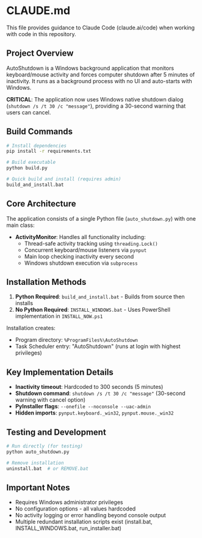 # CLAUDE.md

This file provides guidance to Claude Code (claude.ai/code) when working with code in this repository.

## Project Overview

AutoShutdown is a Windows background application that monitors keyboard/mouse activity and forces computer shutdown after 5 minutes of inactivity. It runs as a background process with no UI and auto-starts with Windows.

**CRITICAL**: The application now uses Windows native shutdown dialog (`shutdown /s /t 30 /c "message"`), providing a 30-second warning that users can cancel.

## Build Commands

```bash
# Install dependencies
pip install -r requirements.txt

# Build executable
python build.py

# Quick build and install (requires admin)
build_and_install.bat
```

## Core Architecture

The application consists of a single Python file (`auto_shutdown.py`) with one main class:

- **ActivityMonitor**: Handles all functionality including:
  - Thread-safe activity tracking using `threading.Lock()`
  - Concurrent keyboard/mouse listeners via `pynput`
  - Main loop checking inactivity every second
  - Windows shutdown execution via `subprocess`

## Installation Methods

1. **Python Required**: `build_and_install.bat` - Builds from source then installs
2. **No Python Required**: `INSTALL_WINDOWS.bat` - Uses PowerShell implementation in `INSTALL_NOW.ps1`

Installation creates:
- Program directory: `%ProgramFiles%\AutoShutdown`
- Task Scheduler entry: "AutoShutdown" (runs at login with highest privileges)

## Key Implementation Details

- **Inactivity timeout**: Hardcoded to 300 seconds (5 minutes)
- **Shutdown command**: `shutdown /s /t 30 /c "message"` (30-second warning with cancel option)
- **PyInstaller flags**: `--onefile --noconsole --uac-admin`
- **Hidden imports**: `pynput.keyboard._win32`, `pynput.mouse._win32`

## Testing and Development

```bash
# Run directly (for testing)
python auto_shutdown.py

# Remove installation
uninstall.bat  # or REMOVE.bat
```

## Important Notes

- Requires Windows administrator privileges
- No configuration options - all values hardcoded
- No activity logging or error handling beyond console output
- Multiple redundant installation scripts exist (install.bat, INSTALL_WINDOWS.bat, run_installer.bat)